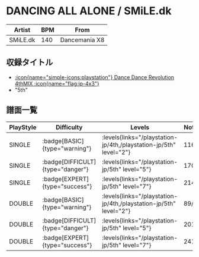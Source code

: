 # DANCING ALL ALONE / SMiLE.dk

|Artist|BPM|From|
|------|---|----|
|SMiLE.dk|140|Dancemania X8|

## 収録タイトル

- [:icon{name="simple-icons:playstation"} Dance Dance Revolution 4thMIX :icon{name="flag:jp-4x3"}](/playstation-jp/4th)
- "5th"

## 譜面一覧

|PlayStyle|Difficulty|Levels|Notes|Movie|
|---------|----------|------|-----|-----|
|SINGLE| :badge[BASIC]{type="warning"}| :levels{links="/playstation-jp/4th,/playstation-jp/5th" level="2"}|116/0||
|SINGLE| :badge[DIFFICULT]{type="danger"}| :levels{links="/playstation-jp/5th" level="5"}|170/0||
|SINGLE| :badge[EXPERT]{type="success"}| :levels{links="/playstation-jp/5th" level="7"}|214/0||
|DOUBLE| :badge[BASIC]{type="warning"}| :levels{links="/playstation-jp/4th,/playstation-jp/5th" level="2"}|89/0||
|DOUBLE| :badge[DIFFICULT]{type="danger"}| :levels{links="/playstation-jp/5th" level="5"}|201/0||
|DOUBLE| :badge[EXPERT]{type="success"}| :levels{links="/playstation-jp/5th" level="7"}|241/0||

